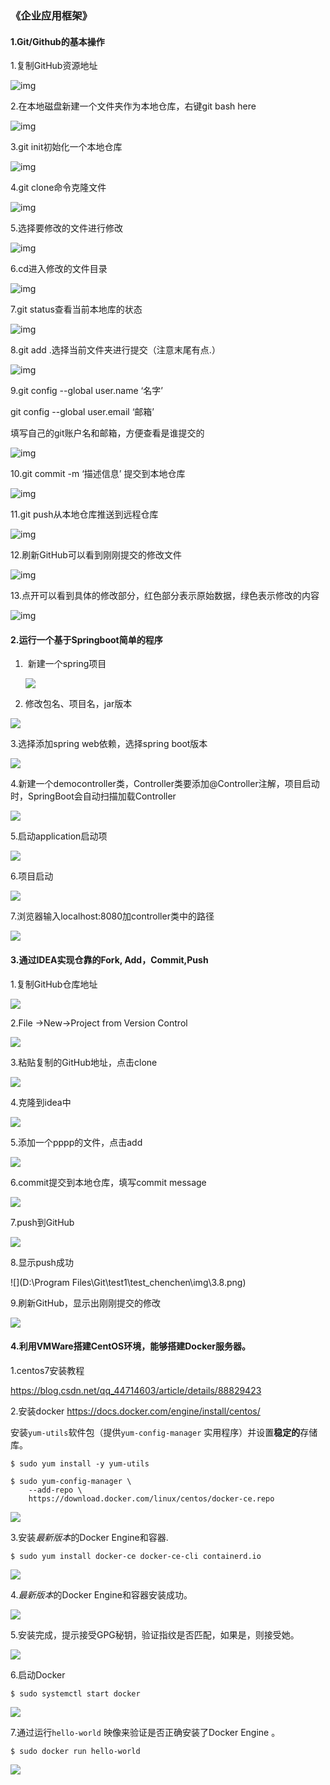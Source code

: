 

### **《企业应用框架》**

 

#### 1.Git/Github的基本操作

1.复制GitHub资源地址

![img](.\img\1.1.png)

2.在本地磁盘新建一个文件夹作为本地仓库，右键git bash here

![img](.\img\1.2.png)

3.git init初始化一个本地仓库

 

![img](.\img\1.3.png)

4.git clone命令克隆文件

![img](.\img\1.4.png)

5.选择要修改的文件进行修改

![img](.\img\1.5.png)

 

 

6.cd进入修改的文件目录

![img](.\img\1.6.png)

7.git status查看当前本地库的状态

![img](.\img\1.7.png)

8.git add .选择当前文件夹进行提交（注意末尾有点.）

![img](.\img\1.8.png)

9.git config --global user.name ‘名字’

 git config --global user.email ‘邮箱’

填写自己的git账户名和邮箱，方便查看是谁提交的

![img](.\img\1.9.png)

10.git commit -m ‘描述信息’ 提交到本地仓库

![img](.\img\1.10.png)

 

11.git push从本地仓库推送到远程仓库

![img](.\img\1.11.png)

12.刷新GitHub可以看到刚刚提交的修改文件

![img](.\img\1.12.png)

13.点开可以看到具体的修改部分，红色部分表示原始数据，绿色表示修改的内容

![img](.\img\1.13.png)

 

#### 2.运行一个基于Springboot简单的程序

1. ​	新建一个spring项目

   ![](.\img\1.png)

2. 修改包名、项目名，jar版本

![](.\img\2.png)

3.选择添加spring web依赖，选择spring boot版本

![](.\img\3.png)

4.新建一个democontroller类，Controller类要添加@Controller注解，项目启动时，SpringBoot会自动扫描加载Controller

![](.\img\4.png)

5.启动application启动项

![](.\img\5.png)

6.项目启动

![](.\img\6.png)

7.浏览器输入localhost:8080加controller类中的路径

![](.\img\7.png)





#### 3.通过IDEA实现仓靠的Fork,  Add，Commit,Push

1.复制GitHub仓库地址

![](.\img\3.1.png)

2.File ->New->Project from Version Control

![](.\img\3.2.png)

3.粘贴复制的GitHub地址，点击clone

![](.\img\3.3.png)

4.克隆到idea中

![](.\img\3.4.png)

5.添加一个pppp的文件，点击add

![](.\img\3.5.png)

6.commit提交到本地仓库，填写commit message

![](.\img\3.6.png)

7.push到GitHub

![](.\img\3.7.png)

8.显示push成功

![](D:\Program Files\Git\test1\test_chenchen\img\3.8.png)

9.刷新GitHub，显示出刚刚提交的修改

![](.\img\3.9.png)

#### 4.利用VMWare搭建CentOS环境，能够搭建Docker服务器。

1.centos7安装教程

https://blog.csdn.net/qq_44714603/article/details/88829423

2.安装docker   https://docs.docker.com/engine/install/centos/

安装`yum-utils`软件包（提供`yum-config-manager` 实用程序）并设置**稳定的**存储库。

```
$ sudo yum install -y yum-utils

$ sudo yum-config-manager \
    --add-repo \
    https://download.docker.com/linux/centos/docker-ce.repo
```

![](.\img\4.1.png)

3.安装*最新版本*的Docker Engine和容器.

```
$ sudo yum install docker-ce docker-ce-cli containerd.io
```

![](.\img\4.2.png)

4.*最新版本*的Docker Engine和容器安装成功。

![](.\img\4.3.png)

5.安装完成，提示接受GPG秘钥，验证指纹是否匹配，如果是，则接受她。

![](.\img\4.4.png)

6.启动Docker

```
$ sudo systemctl start docker
```

![](.\img\4.5.png)

7.通过运行`hello-world` 映像来验证是否正确安装了Docker Engine 。

```
$ sudo docker run hello-world
```

![](.\img\4.6.png)
